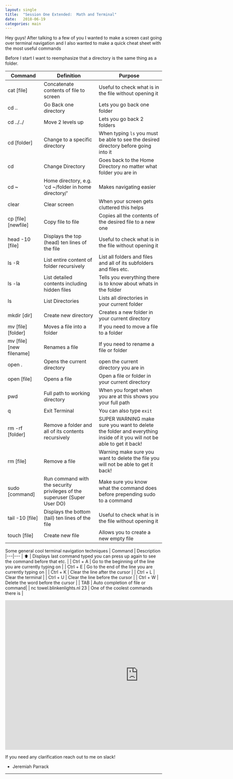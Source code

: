 ```yaml
---
layout: single
title:  "Session One Extended:  Math and Terminal"
date:   2018-06-19
categories: main
---
```


Hey guys! After talking to a few of you I wanted to make a screen cast going over terminal navigation and I also wanted to make a quick cheat sheet with the most useful commands

Before I start I want to reemphasize that a directory is the same thing as a folder.

| Command | Definition  | Purpose |
|----|---|---|
| cat [file] | Concatenate contents of file to screen | Useful to check what is in the file without opening it
| cd .. | Go Back one directory | Lets you go back one folder
| cd ../../ | Move 2 levels up | Lets you go back 2 folders
| cd [folder] | Change to a specific directory | When typing `ls` you must be able to see the desired directory before going into it
| cd | Change Directory | Goes back to the Home Directory no matter what folder you are in |
| cd ~ | Home directory, e.g. 'cd ~/folder in home directory/' | Makes navigating easier
| clear | Clear screen | When your screen gets cluttered this helps
| cp [file] [newfile] | Copy file to file | Copies all the contents of the desired file to a new one
| head -10 [file] | Displays the top (head) ten lines of the file | Useful to check what is in the file without opening it
| ls -R | List entire content of folder recursively | List all folders and files and all of its subfolders and files etc.
| ls -la | List detailed contents including hidden files | Tells you everything there is to know about whats in the folder
| ls | List Directories | Lists all directories in your current folder
| mkdir [dir] | Create new directory | Creates a new folder in your current directory
| mv [file] [folder] | Moves a file into a folder | If you need to move a file to a folder 
| mv [file] [new filename] | Renames a file | If you need to rename a file or folder
| open . | Opens the current directory | open the current directory you are in 
| open [file] | Opens a file | Open a file or folder in your current directory
| pwd | Full path to working directory | When you forget when you are at this shows you your full path 
| q | Exit Terminal | You can also type `exit`
| rm -rf [folder] | Remove a folder and all of its contents recursively | SUPER WARNING make sure you want to delete the folder and everything inside of it you will not be able to get it back!
| rm [file] | Remove a file | Warning make sure you want to delete the file you will not be able to get it back!
| sudo [command] | Run command with the security privileges of the superuser (Super User DO) | Make sure you know what the command does before prepending sudo to a command 
| tail -10 [file] | Displays the bottom (tail) ten lines of the file | Useful to check what is in the file without opening it
| touch [file] | Create new file | Allows you to create a new empty file 

Some general cool terminal navigation techniques 
| Command | Description
|---|---
| ⬆ | Displays last command typed you can press up again to see the command before that etc. |
| Ctrl + A | Go to the beginning of the line you are currently typing on |
| Ctrl + E | Go to the end of the line you are currently typing on |
| Ctrl + K | Clear the line after the cursor |
| Ctrl + L | Clear the terminal |
| Ctrl + U | Clear the line before the cursor |
| Ctrl + W | Delete the word before the cursor |
| TAB | Auto completion of file or command|
| nc towel.blinkenlights.nl 23 | One of the coolest commands there is |

<iframe width="854" height="480" src="https://www.youtube.com/watch?v=MsdjQqyzqEk" frameborder="0" allow="autoplay; encrypted-media" allowfullscreen></iframe>



If you need any clarification reach out to me on slack! 
 - Jeremiah Parrack


---

